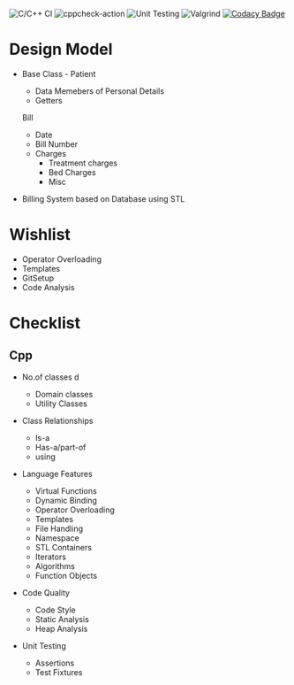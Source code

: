 ![C/C++ CI](https://github.com/99002519/Miniproject_Cpp/workflows/C/C++%20CI/badge.svg?branch=main)
![cppcheck-action](https://github.com/99002519/Miniproject_Cpp/workflows/cppcheck-action/badge.svg?branch=main)
![Unit Testing](https://github.com/99002519/Miniproject_Cpp/workflows/Unit%20Testing/badge.svg)
![Valgrind](https://github.com/99002519/Miniproject_Cpp/workflows/Valgrind/badge.svg)
[![Codacy Badge](https://api.codacy.com/project/badge/Grade/11b277d4d9794eb5bb90af937229b16b)](https://app.codacy.com/gh/99002519/Miniproject_Cpp?utm_source=github.com&utm_medium=referral&utm_content=99002519/Miniproject_Cpp&utm_campaign=Badge_Grade)


# Design Model
* Base Class - Patient 
    * Data Memebers of Personal Details
    * Getters
 
    Bill
    * Date
    * Bill Number
    * Charges
        - Treatment charges
        - Bed Charges
        - Misc 

* Billing System based on Database using STL


# Wishlist
* Operator Overloading
* Templates
* GitSetup
* Code Analysis



# Checklist

## Cpp
* No.of classes 	d
    - Domain classes 
	- Utility Classes 
	
* Class Relationships	
    - Is-a
	- Has-a/part-of
	- using
	
* Language Features	
    - Virtual Functions
	- Dynamic Binding
	- Operator Overloading
	- Templates
	- File Handling   
	- Namespace
	- STL Containers
	- Iterators
	- Algorithms
	- Function Objects
	
* Code Quality	
    - Code Style
	- Static Analysis
	- Heap Analysis
	
* Unit Testing	
    - Assertions
	- Test Fixtures
